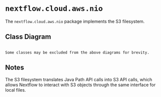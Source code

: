 
# `nextflow.cloud.aws.nio`

The `nextflow.cloud.aws.nio` package implements the S3 filesystem.

## Class Diagram

```{mermaid} diagrams/nextflow.cloud.aws.nio.mmd
```

```{note}
Some classes may be excluded from the above diagrams for brevity.
```

## Notes

The S3 filesystem translates Java Path API calls into S3 API calls, which allows Nextflow to interact with S3 objects through the same interface for local files.
